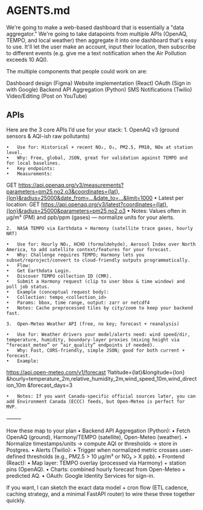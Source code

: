 # AGENTS.md

We're going to make a web-based dashboard that is essentially a "data aggregator." We're going to take datapoints from multiple APIs (OpenAQ, TEMPO, and local weather) then aggregate it into one dashboard that's easy to use. It'll let the user make an account, input their location, then subscribe to different events (e.g. give me a text notification when the Air Pollution exceeds 10 AQI). 

The multiple components that people could work on are:

Dashboard design (Figma)
Website implementation (React)
OAuth (Sign in with Google)
Backend API Aggregation (Python)
SMS Notifications (Twilio)
Video/Editing (Post on YouTube)

## APIs

Here are the 3 core APIs I’d use for your stack:
	1.	OpenAQ v3 (ground sensors & AQI-ish raw pollutants)

	•	Use for: Historical + recent NO₂, O₃, PM2.5, PM10, NOx at station level.
	•	Why: Free, global, JSON, great for validation against TEMPO and for local baselines.
	•	Key endpoints:
	•	Measurements:
GET https://api.openaq.org/v3/measurements?parameters=pm25,no2,o3&coordinates={lat},{lon}&radius=25000&date_from=...&date_to=...&limit=1000
	•	Latest per location:
GET https://api.openaq.org/v3/latest?coordinates={lat},{lon}&radius=25000&parameters=pm25,no2,o3
	•	Notes: Values often in µg/m³ (PM) and ppb/ppm (gases) — normalize units for your alerts.

	2.	NASA TEMPO via Earthdata + Harmony (satellite trace gases, hourly NRT)

	•	Use for: Hourly NO₂, HCHO (formaldehyde), Aerosol Index over North America, to add satellite context/features for your forecast.
	•	Why: Challenge requires TEMPO; Harmony lets you subset/reproject/convert to cloud-friendly outputs programmatically.
	•	Flow:
	•	Get Earthdata Login.
	•	Discover TEMPO collection ID (CMR).
	•	Submit a Harmony request (clip to user bbox & time window) and poll job status.
	•	Example (conceptual request body):
	•	Collection: tempo_<collection_id>
	•	Params: bbox, time range, output: zarr or netcdf4
	•	Notes: Cache preprocessed tiles by city/zoom to keep your backend fast.

	3.	Open-Meteo Weather API (free, no key; forecast + reanalysis)

	•	Use for: Weather drivers your model/alerts need: wind speed/dir, temperature, humidity, boundary-layer proxies (mixing height via “forecast_meteo” or “air_quality” endpoints if needed).
	•	Why: Fast, CORS-friendly, simple JSON; good for both current + forecast.
	•	Example:

https://api.open-meteo.com/v1/forecast
  ?latitude={lat}&longitude={lon}
  &hourly=temperature_2m,relative_humidity_2m,wind_speed_10m,wind_direction_10m
  &forecast_days=3


	•	Notes: If you want Canada-specific official sources later, you can add Environment Canada (ECCC) feeds, but Open-Meteo is perfect for MVP.

⸻

How these map to your plan
	•	Backend API Aggregation (Python):
	•	Fetch OpenAQ (ground), Harmony/TEMPO (satellite), Open-Meteo (weather).
	•	Normalize timestamps/units → compute AQI or thresholds → store in Postgres.
	•	Alerts (Twilio):
	•	Trigger when normalized metric crosses user-defined thresholds (e.g., PM2.5 > 10 µg/m³ or NO₂ > X ppb).
	•	Frontend (React):
	•	Map layer: TEMPO overlay (processed via Harmony) + station pins (OpenAQ).
	•	Charts: combined hourly forecast from Open-Meteo + predicted AQ.
	•	OAuth: Google Identity Services for sign-in.

If you want, I can sketch the exact data model + cron flow (ETL cadence, caching strategy, and a minimal FastAPI router) to wire these three together quickly.